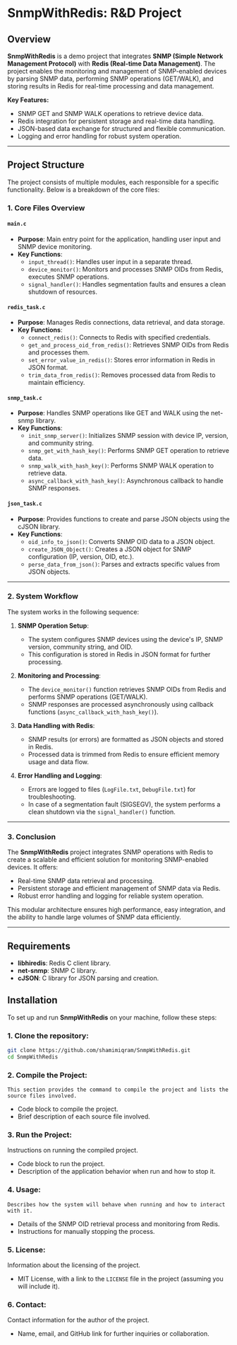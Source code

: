 # SnmpWithRedis: R&D Project

## Overview

**SnmpWithRedis** is a demo project that integrates **SNMP (Simple Network Management Protocol)** with **Redis (Real-time Data Management)**. The project enables the monitoring and management of SNMP-enabled devices by parsing SNMP data, performing SNMP operations (GET/WALK), and storing results in Redis for real-time processing and data management.

**Key Features:**
- SNMP GET and SNMP WALK operations to retrieve device data.
- Redis integration for persistent storage and real-time data handling.
- JSON-based data exchange for structured and flexible communication.
- Logging and error handling for robust system operation.

---

## Project Structure

The project consists of multiple modules, each responsible for a specific functionality. Below is a breakdown of the core files:

### 1. Core Files Overview

#### **`main.c`**
- **Purpose**: Main entry point for the application, handling user input and SNMP device monitoring.
- **Key Functions**:
  - `input_thread()`: Handles user input in a separate thread.
  - `device_monitor()`: Monitors and processes SNMP OIDs from Redis, executes SNMP operations.
  - `signal_handler()`: Handles segmentation faults and ensures a clean shutdown of resources.

#### **`redis_task.c`**
- **Purpose**: Manages Redis connections, data retrieval, and data storage.
- **Key Functions**:
  - `connect_redis()`: Connects to Redis with specified credentials.
  - `get_and_process_oid_from_redis()`: Retrieves SNMP OIDs from Redis and processes them.
  - `set_error_value_in_redis()`: Stores error information in Redis in JSON format.
  - `trim_data_from_redis()`: Removes processed data from Redis to maintain efficiency.

#### **`snmp_task.c`**
- **Purpose**: Handles SNMP operations like GET and WALK using the net-snmp library.
- **Key Functions**:
  - `init_snmp_server()`: Initializes SNMP session with device IP, version, and community string.
  - `snmp_get_with_hash_key()`: Performs SNMP GET operation to retrieve data.
  - `snmp_walk_with_hash_key()`: Performs SNMP WALK operation to retrieve data.
  - `async_callback_with_hash_key()`: Asynchronous callback to handle SNMP responses.

#### **`json_task.c`**
- **Purpose**: Provides functions to create and parse JSON objects using the cJSON library.
- **Key Functions**:
  - `oid_info_to_json()`: Converts SNMP OID data to a JSON object.
  - `create_JSON_Object()`: Creates a JSON object for SNMP configuration (IP, version, OID, etc.).
  - `perse_data_from_json()`: Parses and extracts specific values from JSON objects.

---

### 2. System Workflow

The system works in the following sequence:

1. **SNMP Operation Setup**:
   - The system configures SNMP devices using the device's IP, SNMP version, community string, and OID.
   - This configuration is stored in Redis in JSON format for further processing.

2. **Monitoring and Processing**:
   - The `device_monitor()` function retrieves SNMP OIDs from Redis and performs SNMP operations (GET/WALK).
   - SNMP responses are processed asynchronously using callback functions (`async_callback_with_hash_key()`).

3. **Data Handling with Redis**:
   - SNMP results (or errors) are formatted as JSON objects and stored in Redis.
   - Processed data is trimmed from Redis to ensure efficient memory usage and data flow.

4. **Error Handling and Logging**:
   - Errors are logged to files (`LogFile.txt`, `DebugFile.txt`) for troubleshooting.
   - In case of a segmentation fault (SIGSEGV), the system performs a clean shutdown via the `signal_handler()` function.

---

### 3. Conclusion

The **SnmpWithRedis** project integrates SNMP operations with Redis to create a scalable and efficient solution for monitoring SNMP-enabled devices. It offers:
- Real-time SNMP data retrieval and processing.
- Persistent storage and efficient management of SNMP data via Redis.
- Robust error handling and logging for reliable system operation.

This modular architecture ensures high performance, easy integration, and the ability to handle large volumes of SNMP data efficiently.

---

## Requirements

- **libhiredis**: Redis C client library.
- **net-snmp**: SNMP C library.
- **cJSON**: C library for JSON parsing and creation.

## Installation

To set up and run **SnmpWithRedis** on your machine, follow these steps:

### 1. Clone the repository:

```bash
git clone https://github.com/shamimiqram/SnmpWithRedis.git
cd SnmpWithRedis
```


### 2. Compile the Project:
    This section provides the command to compile the project and lists the source files involved.
   - Code block to compile the project.
   - Brief description of each source file involved.

### 3. Run the Project:
Instructions on running the compiled project.
   - Code block to run the project.
   - Description of the application behavior when run and how to stop it.

### 4. Usage:
    Describes how the system will behave when running and how to interact with it.
   - Details of the SNMP OID retrieval process and monitoring from Redis.
   - Instructions for manually stopping the process.

### 5. License:
Information about the licensing of the project.
   - MIT License, with a link to the `LICENSE` file in the project (assuming you will include it).

### 6. Contact: 
Contact information for the author of the project.
   - Name, email, and GitHub link for further inquiries or collaboration.

